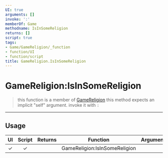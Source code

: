 ```yaml
---
UI: true
arguments: []
invoke: ':'
memberOf: Game
methodname: IsInSomeReligion
returns: []
script: true
tags:
- Game/GameReligion/_function
- function/UI
- function/script
title: GameReligion.IsInSomeReligion
---
```

# GameReligion:IsInSomeReligion
> this function is a member of [GameReligion](civ-6/lua/GameReligion.md)
> this method expects an implicit "self" argument. invoke it with `:`
-----
## Usage
|  UI | Script | Returns | Function | Arguments |
|:---:|:------:|-------:|:--------:|:---------|
|✓|✓||GameReligion:IsInSomeReligion||

